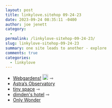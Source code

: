 ```yaml
---
layout: post
title: linkylove.sitehop 09-24-23
date: 2023-09-24 08:35:11 -0400
author: joe jenett
category:
  - 
permalink: /linkylove-sitehop-09-24-23/
slug: linkylove-sitehop-09-24-23
summary: one site leads to another - explore
comments: true
categories:
  - linkylove
---
```

<ul class="linkylove">
	<li><a title="Webgardens!" href="https://webgardens.neocities.org/">Webgardens!</a> <a class="normaltext" title="source" href="https://fencraft.leprd.space/"><img src="https://iwebthings.joejenett.com/images/left-arrow.png" alt="" width="18"></a> <span title="led to site shown below">⇾</span></li>
	<li><a title="Astra’s Observatory" href="https://astralobservatory.neocities.org/">Astra’s Observatory</a></li>
	<li><a title="tiny space" href="https://starrs.neocities.org/">tiny space</a>  <span title="led to site shown below">⇾</span></li>
	<li><a title="dimden's hotel" href="https://dimden.dev/">dimden's hotel</a> <span title="led to site shown below">⇾</span></li>
	<li><a title="Only Wonder" href="https://onlywonder.net/">Only Wonder</a></li>
</ul>

<a href="https://brid.gy/publish/mastodon"></a>